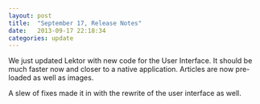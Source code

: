 ```yaml
---
layout: post
title:  "September 17, Release Notes"
date:   2013-09-17 22:18:34
categories: update
---
```


We just updated Lektor with new code for the User Interface. It should be much faster now and closer to a native application. Articles are now pre-loaded as well as images.

A slew of fixes made it in with the rewrite of the user interface as well.
